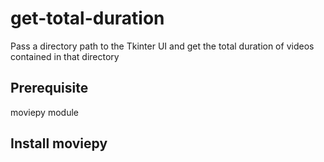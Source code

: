 # get-total-duration
Pass a directory path to the Tkinter UI and get the total duration of videos contained in that directory
## Prerequisite
moviepy module
## Install moviepy

